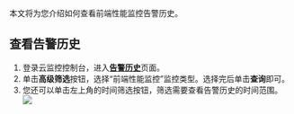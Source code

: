 本文将为您介绍如何查看前端性能监控告警历史。

## 查看告警历史

1. 登录云监控控制台，进入[**告警历史**](https://console.cloud.tencent.com/monitor/alarm2/history)页面。
2. 单击**高级筛选**按钮，选择“前端性能监控”监控类型。选择完后单击**查询**即可。
3. 您还可以单击左上角的时间筛选按钮，筛选需要查看告警历史的时间范围。
![](https://main.qcloudimg.com/raw/fe04603d7f6dd88ab359db1791192587.png)
